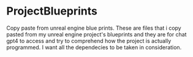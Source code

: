 # ProjectBlueprints
Copy paste from unreal engine blue prints.
These are files that i copy pasted from my unreal engine project's blueprints and they are for chat gpt4 to access and try to comprehend how the project is actually programmed.
I want all the dependecies to be taken in consideration.
